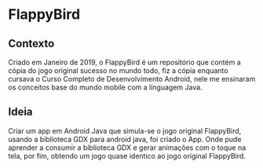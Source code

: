 # FlappyBird

## Contexto

Criado em Janeiro de 2019, o FlappyBird é um repositório que contém a cópia do jogo original sucesso no mundo todo, fiz a cópia enquanto cursava o Curso Completo de Desenvolvimento Android, nele me ensinaram os conceitos base do mundo mobile com a linguagem Java.

## Ideia

Criar um app em Android Java que simula-se o jogo original FlappyBird, usando a biblioteca GDX para android java, foi criado o App. Onde pude aprender a consumir a bíblioteca GDX e gerar animações com o toque na tela, por fim, obtendo um jogo quase identico ao jogo original FlappyBird.